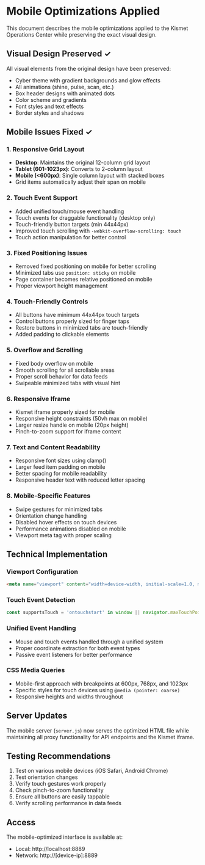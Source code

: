 # Mobile Optimizations Applied

This document describes the mobile optimizations applied to the Kismet Operations Center while preserving the exact visual design.

## Visual Design Preserved ✓

All visual elements from the original design have been preserved:
- Cyber theme with gradient backgrounds and glow effects
- All animations (shine, pulse, scan, etc.)
- Box header designs with animated dots
- Color scheme and gradients
- Font styles and text effects
- Border styles and shadows

## Mobile Issues Fixed ✓

### 1. Responsive Grid Layout
- **Desktop**: Maintains the original 12-column grid layout
- **Tablet (601-1023px)**: Converts to 2-column layout
- **Mobile (<600px)**: Single column layout with stacked boxes
- Grid items automatically adjust their span on mobile

### 2. Touch Event Support
- Added unified touch/mouse event handling
- Touch events for draggable functionality (desktop only)
- Touch-friendly button targets (min 44x44px)
- Improved touch scrolling with `-webkit-overflow-scrolling: touch`
- Touch action manipulation for better control

### 3. Fixed Positioning Issues
- Removed fixed positioning on mobile for better scrolling
- Minimized tabs use `position: sticky` on mobile
- Page container becomes relative positioned on mobile
- Proper viewport height management

### 4. Touch-Friendly Controls
- All buttons have minimum 44x44px touch targets
- Control buttons properly sized for finger taps
- Restore buttons in minimized tabs are touch-friendly
- Added padding to clickable elements

### 5. Overflow and Scrolling
- Fixed body overflow on mobile
- Smooth scrolling for all scrollable areas
- Proper scroll behavior for data feeds
- Swipeable minimized tabs with visual hint

### 6. Responsive Iframe
- Kismet iframe properly sized for mobile
- Responsive height constraints (50vh max on mobile)
- Larger resize handle on mobile (20px height)
- Pinch-to-zoom support for iframe content

### 7. Text and Content Readability
- Responsive font sizes using clamp()
- Larger feed item padding on mobile
- Better spacing for mobile readability
- Responsive header text with reduced letter spacing

### 8. Mobile-Specific Features
- Swipe gestures for minimized tabs
- Orientation change handling
- Disabled hover effects on touch devices
- Performance animations disabled on mobile
- Viewport meta tag with proper scaling

## Technical Implementation

### Viewport Configuration
```html
<meta name="viewport" content="width=device-width, initial-scale=1.0, maximum-scale=5.0, user-scalable=yes">
```

### Touch Event Detection
```javascript
const supportsTouch = 'ontouchstart' in window || navigator.maxTouchPoints > 0;
```

### Unified Event Handling
- Mouse and touch events handled through a unified system
- Proper coordinate extraction for both event types
- Passive event listeners for better performance

### CSS Media Queries
- Mobile-first approach with breakpoints at 600px, 768px, and 1023px
- Specific styles for touch devices using `@media (pointer: coarse)`
- Responsive heights and widths throughout

## Server Updates

The mobile server (`server.js`) now serves the optimized HTML file while maintaining all proxy functionality for API endpoints and the Kismet iframe.

## Testing Recommendations

1. Test on various mobile devices (iOS Safari, Android Chrome)
2. Test orientation changes
3. Verify touch gestures work properly
4. Check pinch-to-zoom functionality
5. Ensure all buttons are easily tappable
6. Verify scrolling performance in data feeds

## Access

The mobile-optimized interface is available at:
- Local: http://localhost:8889
- Network: http://[device-ip]:8889